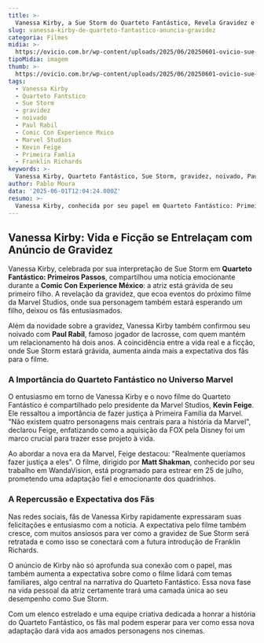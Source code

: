 ```yaml
---
title: >-
  Vanessa Kirby, a Sue Storm do Quarteto Fantástico, Revela Gravidez e Noivado
slug: vanessa-kirby-de-quarteto-fantastico-anuncia-gravidez
categoria: Filmes
midia: >-
  https://ovicio.com.br/wp-content/uploads/2025/06/20250601-ovicio-sue-storm-quarteto-fantastico.jpg
tipoMidia: imagem
thumb: >-
  https://ovicio.com.br/wp-content/uploads/2025/06/20250601-ovicio-sue-storm-quarteto-fantastico.jpg
tags:
  - Vanessa Kirby
  - Quarteto Fantstico
  - Sue Storm
  - gravidez
  - noivado
  - Paul Rabil
  - Comic Con Experience Mxico
  - Marvel Studios
  - Kevin Feige
  - Primeira Famlia
  - Franklin Richards
keywords: >-
  Vanessa Kirby, Quarteto Fantástico, Sue Storm, gravidez, noivado, Paul Rabil, Comic Con Experience México, Marvel Studios, Kevin Feige, Primeira Família, Franklin Richards
author: Pablo Moura
data: '2025-06-01T12:04:24.000Z'
resumo: >-
  Vanessa Kirby, conhecida por seu papel em Quarteto Fantástico: Primeiros Passos, surpreendeu fãs ao anunciar sua gravidez e noivado com Paul Rabil durante a Comic Con Experience no México.
---
```


## Vanessa Kirby: Vida e Ficção se Entrelaçam com Anúncio de Gravidez

Vanessa Kirby, celebrada por sua interpretação de Sue Storm em **Quarteto Fantástico: Primeiros Passos**, compartilhou uma notícia emocionante durante a **Comic Con Experience México**: a atriz está grávida de seu primeiro filho. A revelação da gravidez, que ecoa eventos do próximo filme da Marvel Studios, onde sua personagem também estará esperando um filho, deixou os fãs entusiasmados.

Além da novidade sobre a gravidez, Vanessa Kirby também confirmou seu noivado com **Paul Rabil**, famoso jogador de lacrosse, com quem mantém um relacionamento há dois anos. A coincidência entre a vida real e a ficção, onde Sue Storm estará grávida, aumenta ainda mais a expectativa dos fãs para o filme.

### A Importância do Quarteto Fantástico no Universo Marvel

O entusiasmo em torno de Vanessa Kirby e o novo filme do Quarteto Fantástico é compartilhado pelo presidente da Marvel Studios, **Kevin Feige**. Ele ressaltou a importância de fazer justiça à Primeira Família da Marvel. "Não existem quatro personagens mais centrais para a história da Marvel", declarou Feige, enfatizando como a aquisição da FOX pela Disney foi um marco crucial para trazer esse projeto à vida.

Ao abordar a nova era da Marvel, Feige destacou: "Realmente queríamos fazer justiça a eles". O filme, dirigido por **Matt Shakman**, conhecido por seu trabalho em WandaVision, está programado para estrear em 25 de julho, prometendo uma adaptação fiel e emocionante dos quadrinhos.

### A Repercussão e Expectativa dos Fãs

Nas redes sociais, fãs de Vanessa Kirby rapidamente expressaram suas felicitações e entusiasmo com a notícia. A expectativa pelo filme também cresce, com muitos ansiosos para ver como a gravidez de Sue Storm será retratada e como isso se conectará com a futura introdução de Franklin Richards.

O anúncio de Kirby não só aprofunda sua conexão com o papel, mas também aumenta a expectativa sobre como o filme lidará com temas familiares, algo central na narrativa do Quarteto Fantástico. Essa nova fase na vida pessoal da atriz certamente trará uma camada única ao seu desempenho como Sue Storm.

Com um elenco estrelado e uma equipe criativa dedicada a honrar a história do Quarteto Fantástico, os fãs mal podem esperar para ver como essa nova adaptação dará vida aos amados personagens nos cinemas.
